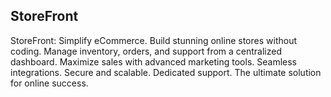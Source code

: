 ## StoreFront

<p> StoreFront: Simplify eCommerce. Build stunning online stores without coding. Manage inventory, orders, and support from a centralized dashboard. Maximize sales with advanced marketing tools. Seamless integrations. Secure and scalable. Dedicated support. The ultimate solution for online success.</p>


